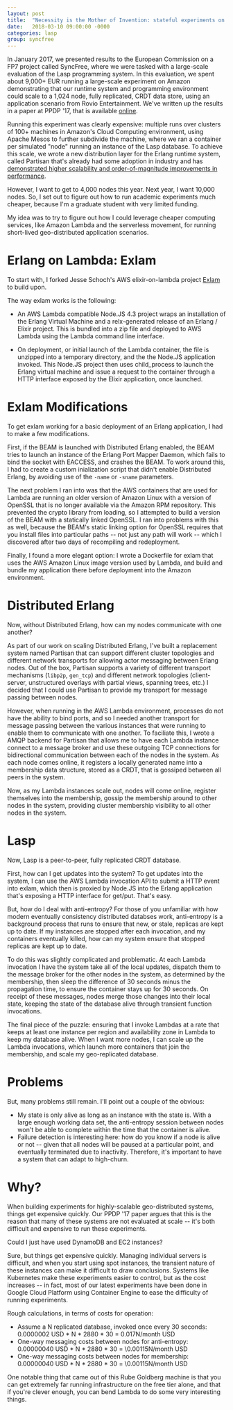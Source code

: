 ```yaml
---
layout: post
title:  "Necessity is the Mother of Invention: stateful experiments on AWS Lambda"
date:   2018-03-10 09:00:00 -0000
categories: lasp
group: syncfree
---
```


In January 2017, we presented results to the European Commission on a FP7
project called SyncFree, where we were tasked with a large-scale evaluation
of the Lasp programming system. In this evaluation, we spent about 9,000+ EUR
running a large-scale experiment on Amazon demonstrating that our runtime
system and programming environment could scale to a 1,024 node, fully
replicated, CRDT data store, using an application scenario from Rovio
Entertainment. We've written up the results in a paper at PPDP '17, that is
available [online](https://arxiv.org/abs/1708.06423).

Running this experiment was clearly expensive: multiple runs over clusters of
100+ machines in Amazon's Cloud Computing environment, using Apache Mesos to
further subdivide the machine, where we ran a container per simulated "node"
running an instance of the Lasp database. To achieve this scale, we wrote a
new distribution layer for the Erlang runtime system, called Partisan that's
already had some adoption in industry and has [demonstrated higher
scalability and order-of-magnitude improvements in
performance](https://arxiv.org/abs/1802.02652).

However, I want to get to 4,000 nodes this year. Next year, I want 10,000
nodes. So, I set out to figure out how to run academic experiments much
cheaper, because I'm a graduate student with very limited funding.

My idea was to try to figure out how I could leverage cheaper computing
services, like Amazon Lambda and the serverless movement, for running
short-lived geo-distributed application scenarios.

# Erlang on Lambda: Exlam

To start with, I forked Jesse Schoch's AWS elixir-on-lambda project
[Exlam](https://github.com/jschoch) to build upon.

The way exlam works is the following:

* An AWS Lambda compatible Node.JS 4.3 project wraps an installation of the Erlang Virtual Machine and a relx-generated release of an Erlang / Elixir project. This is bundled into a zip file and deployed to AWS Lambda using the Lambda command line interface.

* On deployment, or initial launch of the Lambda container, the file is unzipped into a temporary directory, and the the Node.JS application invoked. This Node.JS project then uses child_process to launch the Erlang virtual machine and issue a request to the container through a HTTP interface exposed by the Elixir application, once launched.

# Exlam Modifications

To get exlam working for a basic deployment of an Erlang application, I had
to make a few modifications.

First, if the BEAM is launched with Distributed Erlang enabled, the BEAM
tries to launch an instance of the Erlang Port Mapper Daemon, which fails to
bind the socket with EACCESS, and crashes the BEAM. To work around this, I
had to create a custom inialization script that didn't enable Distributed
Erlang, by avoiding use of the `-name` or `-sname` parameters.

The next problem I ran into was that the AWS containers that are used for
Lambda are running an older version of Amazon Linux with a version of OpenSSL
that is no longer available via the Amazon RPM repository. This prevented the
crypto library from loading, so I attempted to build a version of the BEAM
with a statically linked OpenSSL. I ran into problems with this as well,
because the BEAM's static linking option for OpenSSL requires that you
install files into particular paths -- not just any path will work -- which I
discovered after two days of recompiling and redeployment.

Finally, I found a more elegant option: I wrote a Dockerfile for exlam that
uses the AWS Amazon Linux image version used by Lambda, and build and bundle
my application there before deployment into the Amazon environment.

# Distributed Erlang

Now, without Distributed Erlang, how can my nodes communicate with one
another?

As part of our work on scaling Distributed Erlang, I've built a replacement
system named Partisan that can support different cluster topologies and
different network transports for allowing actor messaging between Erlang
nodes. Out of the box, Partisan supports a variety of different transport
mechanisms (`libp2p`, `gen_tcp`) and different network topologies
(client-server, unstructured overlays with partial views, spanning trees,
etc.) I decided that I could use Partisan to provide my transport for message
passing between nodes.

However, when running in the AWS Lambda environment, processes do not have
the ability to bind ports, and so I needed another transport for message
passing between the various instances that were running to enable them to
communicate with one another. To faciliate this, I wrote a AMQP backend for
Partisan that allows me to have each Lambda instance connect to a message
broker and use these outgoing TCP connections for bidirectional communication
between each of the nodes in the system. As each node comes online, it
registers a locally generated name into a membership data structure, stored
as a CRDT, that is gossiped between all peers in the system.

Now, as my Lambda instances scale out, nodes will come online, register
themselves into the membership, gossip the membership around to other nodes
in the system, providing cluster membership visibility to all other nodes in
the system.

# Lasp

Now, Lasp is a peer-to-peer, fully replicated CRDT database.

First, how can I get updates into the system? To get updates into the system,
I can use the AWS Lambda invocation API to submit a HTTP event into exlam,
which then is proxied by Node.JS into the Erlang application that's exposing
a HTTP interface for get/put. That's easy.

But, how do I deal with anti-entropy? For those of you unfamiliar with how
modern eventually consistency distributed databses work, anti-entropy is a
background process that runs to ensure that new, or stale, replicas are kept
up to date. If my instances are stopped after each invocation, and my
containers eventually killed, how can my system ensure that stopped replicas
are kept up to date.

To do this was slightly complicated and problematic. At each Lambda
invocation I have the system take all of the local updates, dispatch them to
the message broker for the other nodes in the system, as determined by the
membership, then sleep the difference of 30 seconds minus the propagation
time, to ensure the container stays up for 30 seconds. On receipt of these
messages, nodes merge those changes into their local state, keeping the state
of the database alive through transient function invocations.

The final piece of the puzzle: ensuring that I invoke Lambdas at a rate that
keeps at least one instance per region and availability zone in Lambda to
keep my database alive. When I want more nodes, I can scale up the Lambda
invocations, which launch more containers that join the membership, and scale
my geo-replicated database.

# Problems

But, many problems still remain.  I'll point out a couple of the obvious:

* My state is only alive as long as an instance with the state is.  With a large enough working data set, the anti-entropy session between nodes won't be able to complete within the time that the container is alive.
* Failure detection is interesting here: how do you know if a node is alive or not -- given that all nodes will be paused at a particular point, and eventually terminated due to inactivity.  Therefore, it's important to have a system that can adapt to high-churn.

# Why?

When building experiments for highly-scalable geo-distributed systems, things
get expensive quickly. Our PPDP '17 paper argues that this is the reason that
many of these systems are not evaluated at scale -- it's both difficult and
expensive to run these experiments.

Could I just have used DynamoDB and EC2 instances?

Sure, but things get expensive quickly. Managing individual servers is
difficult, and when you start using spot instances, the transient nature of
these instances can make it difficult to draw conclusions. Systems like
Kubernetes make these experiments easier to control, but as the cost
increases -- in fact, most of our latest experiments have been done in Google
Cloud Platform using Container Engine to ease the difficulty of running
experiments.

Rough calculations, in terms of costs for operation:

* Assume a N replicated database, invoked once every 30 seconds: 0.0000002 USD * N * 2880 * 30 = 0.017N/month USD
* One-way messaging costs between nodes for anti-entropy: 0.00000040 USD * N * 2880 * 30 = \0.00115N/month USD
* One-way messaging costs between nodes for membership: 0.00000040 USD * N * 2880 * 30 = \0.00115N/month USD

One notable thing that came out of this Rube Goldberg machine is that you can
get extremely far running infrastructure on the free tier alone, and that if
you're clever enough, you can bend Lambda to do some very interesting things.

